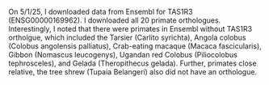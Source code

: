 On 5/1/25, I downloaded data from Ensembl for TAS1R3 (ENSG00000169962). I downloaded all 20 primate orthologues. Interestingly, I noted that there were primates in Ensembl without TAS1R3 ortholgue, which included the Tarsier (Carlito syrichta), Angola colobus (Colobus angolensis palliatus), Crab-eating macaque (Macaca fascicularis), Gibbon (Nomascus leucogenys), Ugandan red Colobus (Piliocolobus tephrosceles), and Gelada (Theropithecus gelada). Further, primates close relative, the tree shrew (Tupaia Belangeri) also did not have an orthologue. 
